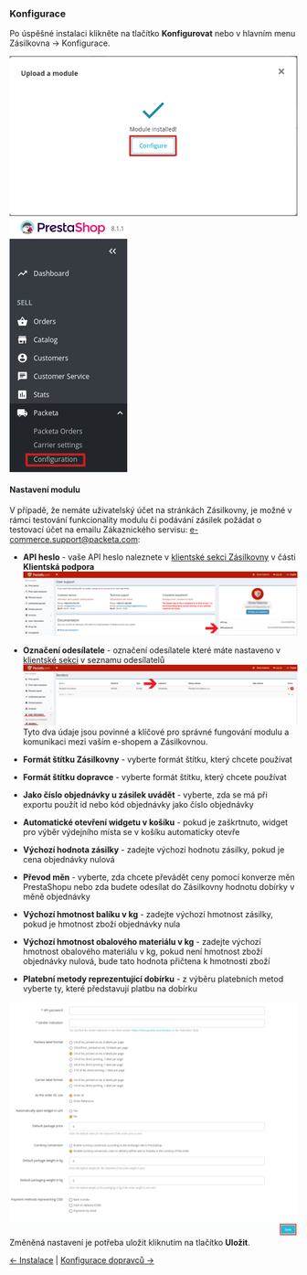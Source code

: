 ### Konfigurace

Po úspěšné instalaci klikněte na tlačítko **Konfigurovat** nebo v hlavním menu Zásilkovna -> Konfigurace. 

![screen1](../assets/module_installed.png)
![screen1](../assets/menu_configuration.png)

#### Nastavení modulu

V případě, že nemáte uživatelský účet na stránkách Zásilkovny, je možné v rámci testování funkcionality modulu či podávání zásilek požádat o testovací účet na emailu Zákaznického servisu: [e-commerce.support@packeta.com](mailto:e-commerce.support@packeta.com):

- **API heslo**  - vaše API heslo naleznete v [klientské sekci Zásilkovny](https://client.packeta.com/support/) v části **Klientská podpora**
![screen3](../assets/cs_api_password.png)


- **Označení odesílatele** - označení odesílatele které máte nastaveno v [klientské sekci](https://client.packeta.com/senders/) v seznamu odesílatelů
![screen4](../assets/cs_sender.png)
Tyto dva údaje jsou povinné a klíčové pro správné fungování modulu a komunikaci mezi vaším e-shopem a Zásilkovnou.


- **Formát štítku Zásilkovny** - vyberte formát štítku, který chcete používat
- **Formát štítku dopravce** - vyberte formát štítku, který chcete používat
- **Jako číslo objednávky u zásilek uvádět** - vyberte, zda se má při exportu použít id nebo kód objednávky jako číslo objednávky
- **Automatické otevření widgetu v košíku** - pokud je zaškrtnuto, widget pro výběr výdejního místa se v košíku automaticky otevře 
- **Výchozí hodnota zásilky** - zadejte výchozí hodnotu zásilky, pokud je cena objednávky nulová
- **Převod měn** - vyberte, zda chcete převádět ceny pomocí konverze měn PrestaShopu nebo zda budete odesílat do Zásilkovny hodnotu dobírky v měně objednávky 
- **Výchozí hmotnost balíku v kg** - zadejte výchozí hmotnost zásilky, pokud je hmotnost zboží objednávky nula
- **Výchozí hmotnost obalového materiálu v kg** - zadejte výchozí hmotnost obalového materiálu v kg, pokud není hmotnost zboží objednávky nulová, bude tato hodnota přičtena k hmotnosti zboží
- **Platební metody reprezentující dobírku** - z výběru platebních metod vyberte ty, které představují platbu na dobírku


![screen2](../assets/configuration_save.png)
Změněná nastavení je potřeba uložit kliknutím na tlačítko **Uložit**.

[&#8592;  Instalace](installation.md) | [Konfigurace dopravců &#8594;](carriersConfiguration.md) 
